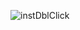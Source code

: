 ![instDblClick](https://github.com/SagarTk/JavaScript-Projects/assets/89976590/4ca60b53-0737-4ef4-ac76-cdf9ba5fcbec)
